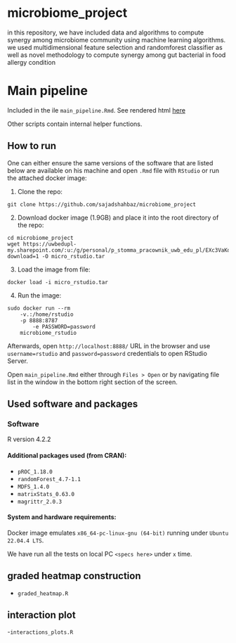 # microbiome_project
in this repository, we have included data and algorithms to compute synergy among microbiome community using machine learning algorithms. we used multidimensional feature selection and randomforest classifier as well as novel methodology to compute synergy among gut bacterial in food allergy condition   

# Main pipeline

Included in the ile `main_pipeline.Rmd`. See rendered html [here](https://htmlpreview.github.io/?https://github.com/sajadshahbaz/microbiome_project/blob/main/docs/main_pipeline.html) 

Other scripts contain internal helper functions.

## How to run

One can either ensure the same versions of the software that are listed below are available on his machine and open `.Rmd` file with `RStudio` or run the attached docker image:

1. Clone the repo:

```
git clone https://github.com/sajadshahbaz/microbiome_project
```

2. Download docker image (1.9GB) and place it into the root directory of the repo:

```
cd microbiome_project
wget https://uwbedupl-my.sharepoint.com/:u:/g/personal/p_stomma_pracownik_uwb_edu_pl/EXc3VaKdMA1GuRHUwJjpWN0BN_zbMLjoYFpEU3kQg9wCLQ?download=1 -O micro_rstudio.tar
```

3. Load the image from file:

```
docker load -i micro_rstudio.tar
```

4. Run the image: 

```
sudo docker run --rm 
	-v.:/home/rstudio
	-p 8888:8787
        -e PASSWORD=password            
	microbiome_rstudio
```

Afterwards, open `http://localhost:8888/` URL in the browser and use `username=rstudio` and `password=password` credentials to open RStudio Server.

Open `main_pipeline.Rmd` either through `Files > Open` or by navigating file list in the window in the bottom right section of the screen.

## Used software and packages

### Software

R version 4.2.2

#### Additional packages used (from CRAN):

- `pROC_1.18.0`
- `randomForest_4.7-1.1`
- `MDFS_1.4.0`
- `matrixStats_0.63.0`
- `magrittr_2.0.3`

#### System and hardware requirements:

Docker image emulates `x86_64-pc-linux-gnu (64-bit)` running under `Ubuntu 22.04.4 LTS`.

We have run all the tests on local PC `<specs here>` under `x` time.

## graded heatmap construction

- `graded_heatmap.R`

## interaction plot

-`interactions_plots.R`
